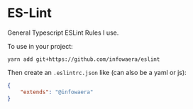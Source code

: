 # ES-Lint

General Typescript ESLint Rules I use.

To use in your project:
```
yarn add git+https://github.com/infowaera/eslint
```

Then create an `.eslintrc.json` like (can also be a yaml or js):
``` json
{
	"extends": "@infowaera"
}
```
